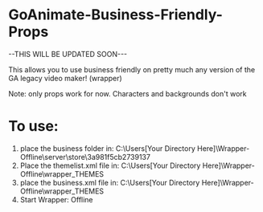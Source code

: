 # GoAnimate-Business-Friendly-Props
--THIS WILL BE UPDATED SOON---


This allows you to use business friendly on pretty much any version of the GA legacy video maker! (wrapper) 

Note: only props work for now. Characters and backgrounds don't work

# To use:

1. place the business folder in: C:\Users\[Your Directory Here]\Wrapper-Offline\server\store\3a981f5cb2739137
2. Place the themelist.xml file in: C:\Users\[Your Directory Here]\Wrapper-Offline\wrapper\_THEMES
3. place the business.xml file in: C:\Users\[Your Directory Here]\Wrapper-Offline\wrapper\_THEMES
4. Start Wrapper: Offline
